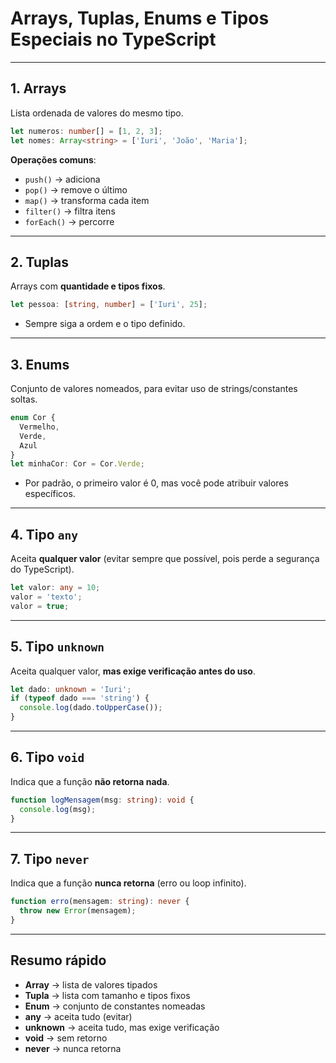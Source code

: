 # Arrays, Tuplas, Enums e Tipos Especiais no TypeScript

---

## 1. Arrays
Lista ordenada de valores do mesmo tipo.

```ts
let numeros: number[] = [1, 2, 3];
let nomes: Array<string> = ['Iuri', 'João', 'Maria'];
```

**Operações comuns**:
- `push()` → adiciona
- `pop()` → remove o último
- `map()` → transforma cada item
- `filter()` → filtra itens
- `forEach()` → percorre

---

## 2. Tuplas
Arrays com **quantidade e tipos fixos**.

```ts
let pessoa: [string, number] = ['Iuri', 25];
```
- Sempre siga a ordem e o tipo definido.

---

## 3. Enums
Conjunto de valores nomeados, para evitar uso de strings/constantes soltas.

```ts
enum Cor {
  Vermelho,
  Verde,
  Azul
}
let minhaCor: Cor = Cor.Verde;
```
- Por padrão, o primeiro valor é 0, mas você pode atribuir valores específicos.

---

## 4. Tipo `any`
Aceita **qualquer valor** (evitar sempre que possível, pois perde a segurança do TypeScript).

```ts
let valor: any = 10;
valor = 'texto';
valor = true;
```

---

## 5. Tipo `unknown`
Aceita qualquer valor, **mas exige verificação antes do uso**.

```ts
let dado: unknown = 'Iuri';
if (typeof dado === 'string') {
  console.log(dado.toUpperCase());
}
```

---

## 6. Tipo `void`
Indica que a função **não retorna nada**.

```ts
function logMensagem(msg: string): void {
  console.log(msg);
}
```

---

## 7. Tipo `never`
Indica que a função **nunca retorna** (erro ou loop infinito).

```ts
function erro(mensagem: string): never {
  throw new Error(mensagem);
}
```

---

## Resumo rápido
- **Array** → lista de valores tipados
- **Tupla** → lista com tamanho e tipos fixos
- **Enum** → conjunto de constantes nomeadas
- **any** → aceita tudo (evitar)
- **unknown** → aceita tudo, mas exige verificação
- **void** → sem retorno
- **never** → nunca retorna
